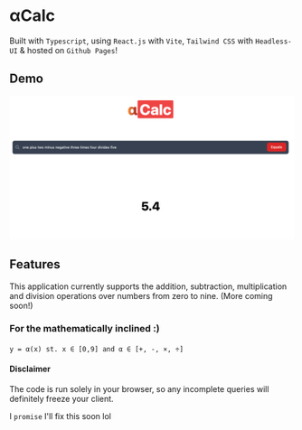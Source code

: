 # αCalc

Built with `Typescript`, using `React.js` with `Vite`, `Tailwind CSS` with `Headless-UI` & hosted on `Github Pages`!

## Demo
![Screenshot](image.png)

## Features
This application currently supports the addition, subtraction, multiplication and division operations over numbers from zero to nine. (More coming soon!)

### For the mathematically inclined :)
```y = α(x) st. x ∈ [0,9] and α ∈ [+, -, ×, ÷]```

#### Disclaimer
The code is run solely in your browser, so any incomplete queries will definitely freeze your client. 

I `promise` I'll fix this soon lol